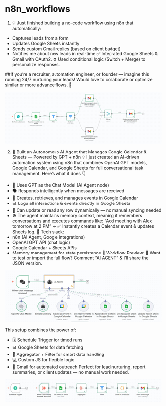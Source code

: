 # n8n_workflows
1. 💡 Just finished building a no-code workflow using n8n that automatically:
  - Captures leads from a form
  - Updates Google Sheets instantly
  - Sends custom Gmail replies (based on client budget)
  - Notifies me about new leads in real-time
✅ Integrated Google Sheets & Gmail with OAuth2.
 ⚙️ Used conditional logic (Switch + Merge) to personalize responses.

##If you’re a recruiter, automation engineer, or founder — imagine this running 24/7 nurturing your leads!
 Would love to collaborate or optimize similar or more advance flows. 💬
 
![Captures_leads_form](https://github.com/ashikur-rahman/n8n_workflows/blob/9aa84b57d4b5669f0d38efd400deb516db34e315/images/1.jpg)


2. 🚀 Built an Autonomous AI Agent that Manages Google Calendar & Sheets — Powered by GPT + n8n
💡 I just created an AI-driven automation system using n8n that combines OpenAI GPT models, Google Calendar, and Google Sheets for full conversational task management.
Here’s what it does 👇
- 🧠 Uses GPT as the Chat Model (AI Agent node)
- 🗣 Responds intelligently when messages are received
- 📅 Creates, retrieves, and manages events in Google Calendar
- 📊 Logs all interactions & events directly in Google Sheets
- 🔁 Can update or read any row dynamically — no manual syncing needed
- ⚙️ The agent maintains memory context, meaning it remembers conversations and executes commands like:
“Add meeting with Alex tomorrow at 2 PM” → ✅ Instantly creates a Calendar event & updates Sheets log.
📂 Tech stack:
 - n8n (AI Agent, Google integrations)
 - OpenAI GPT API (chat logic)
 - Google Calendar + Sheets APIs
 - Memory management for state persistence
📸 Workflow Preview:
💾 Want to test or import the full flow? Comment “AI AGENT” & I’ll share the JSON version.

![Autonomous_AI_Agent](https://github.com/ashikur-rahman/n8n_workflows/blob/9aa84b57d4b5669f0d38efd400deb516db34e315/images/2.jpg)

This setup combines the power of:
- 🗓️ Schedule Trigger for timed runs
- 📊 Google Sheets for data fetching
- 🧮 Aggregator + Filter for smart data handling
- 💻 Custom JS for flexible logic
- 📧 Gmail for automated outreach
Perfect for lead nurturing, report summaries, or client updates — no manual work needed.

![Schedule_Trigger](https://github.com/ashikur-rahman/n8n_workflows/blob/e9dafaa8699223a844e544e6b8b1ecc26379c7e1/images/3.jpg)
